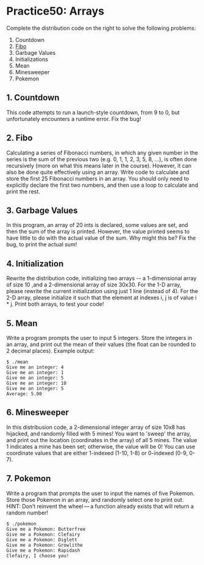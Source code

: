 # Practice50: Arrays

Complete the distribution code on the right to solve the following problems:

1. Countdown
2. [Fibo](https://github.com/cs50nestm/cs50labs/tree/2019/practice50_arrays#2-fibo)
3. Garbage Values
4. Initializations
5. Mean
6. Minesweeper
7. Pokemon

## 1. Countdown

This code attempts to run a launch-style countdown, from 9 to 0, but unfortunately encounters a runtime error. Fix the bug!

## 2. Fibo

Calculating a series of Fibonacci numbers, in which any given number in the series is the sum of the previous two (e.g. 0, 1, 1, 2, 3, 5, 8, ...), is often done recursively (more on what this means later in the course). However, it can also be done quite effectively using an array. Write code to calculate and store the first 25 Fibonacci numbers in an array. You should only need to explicitly declare the first two numbers, and then use a loop to calculate and print the rest.

## 3. Garbage Values

In this program, an array of 20 ints is declared, some values are set, and then the sum of the array is printed. However, the value printed seems to have little to do with the actual value of the sum. Why might this be? Fix the bug, to print the actual sum!

## 4. Initialization

Rewrite the distribution code, initializing two arrays -- a 1-dimensional array of size 10 ,and a 2-dimensional array of size 30x30. For the 1-D array, please rewrite the current initialization using just 1 line (instead of 4). For the 2-D array, please initialize it such that the element at indexes i, j is of value i * j. Print both arrays, to test your code!

## 5. Mean

Write a program prompts the user to input 5 integers. Store the integers in an array, and print out the mean of their values (the float can be rounded to 2 decimal places). Example output:

```
$ ./mean
Give me an integer: 4
Give me an integer: 1
Give me an integer: 5
Give me an integer: 10
Give me an integer: 5
Average: 5.00
```

## 6. Minesweeper

In this distribusion code, a 2-dimensional integer array of size 10x8 has hijacked, and randomly filled with 5 mines! You want to 'sweep' the array, and print out the location (coordinates in the array) of all 5 mines. The value 1 indicates a mine has been set; otherwise, the value will be 0! You can use coordinate values that are either 1-indexed (1-10, 1-8) or 0-indexed (0-9, 0-7).

## 7. Pokemon

Write a program that prompts the user to input the names of five Pokemon. Store those Pokemon in an array, and randomly select one to print out. HINT: Don’t reinvent the wheel — a function already exists that will return a random number!

```
$ ./pokemon
Give me a Pokemon: Butterfree
Give me a Pokemon: Clefairy
Give me a Pokemon: Diglett
Give me a Pokemon: Growlithe
Give me a Pokemon: Rapidash
Clefairy, I choose you!
```
